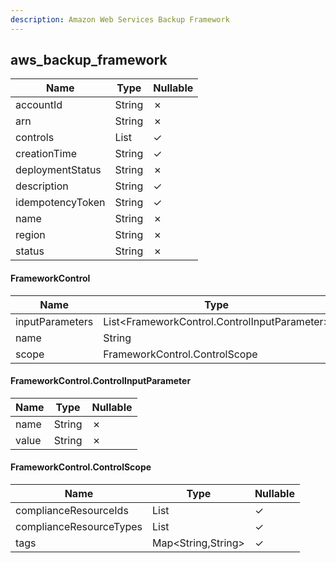 ```yaml
---
description: Amazon Web Services Backup Framework
---
```

aws_backup_framework
--------------------

| **Name**         | **Type**               | **Nullable** |
| ---------------- | ---------------------- | ------------ |
| accountId        | String                 | &cross;      |
| arn              | String                 | &cross;      |
| controls         | List<FrameworkControl> | &check;      |
| creationTime     | String                 | &check;      |
| deploymentStatus | String                 | &cross;      |
| description      | String                 | &check;      |
| idempotencyToken | String                 | &check;      |
| name             | String                 | &cross;      |
| region           | String                 | &cross;      |
| status           | String                 | &cross;      |

#### FrameworkControl
| **Name**        | **Type**                                     | **Nullable** |
| --------------- | -------------------------------------------- | ------------ |
| inputParameters | List<FrameworkControl.ControlInputParameter> | &check;      |
| name            | String                                       | &cross;      |
| scope           | FrameworkControl.ControlScope                | &check;      |

#### FrameworkControl.ControlInputParameter
| **Name** | **Type** | **Nullable** |
| -------- | -------- | ------------ |
| name     | String   | &cross;      |
| value    | String   | &cross;      |

#### FrameworkControl.ControlScope
| **Name**                | **Type**           | **Nullable** |
| ----------------------- | ------------------ | ------------ |
| complianceResourceIds   | List<String>       | &check;      |
| complianceResourceTypes | List<String>       | &check;      |
| tags                    | Map<String,String> | &check;      |
